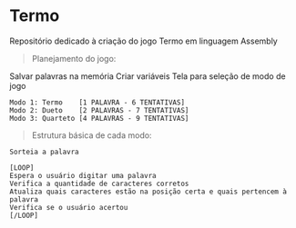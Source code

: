 # Termo
Repositório dedicado à criação do jogo Termo em linguagem Assembly

> Planejamento do jogo:

 Salvar palavras na memória
 Criar variáveis
 Tela para seleção de modo de jogo

 	Modo 1: Termo 	 [1 PALAVRA - 6 TENTATIVAS]
 	Modo 2: Dueto 	 [2 PALAVRAS - 7 TENTATIVAS]
 	Modo 3: Quarteto [4 PALAVRAS - 9 TENTATIVAS]

> Estrutura básica de cada modo:

 	Sorteia a palavra

 	[LOOP]
 	Espera o usuário digitar uma palavra
 	Verifica a quantidade de caracteres corretos
 	Atualiza quais caracteres estão na posição certa e quais pertencem à palavra
 	Verifica se o usuário acertou
 	[/LOOP]
